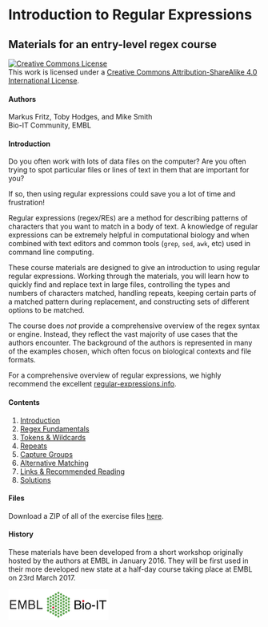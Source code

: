 # Introduction to Regular Expressions

## Materials for an entry-level regex course

<a rel="license" href="http://creativecommons.org/licenses/by-sa/4.0/"><img alt="Creative Commons License" style="border-width:0" src="https://i.creativecommons.org/l/by-sa/4.0/80x15.png" /></a><br />This work is licensed under a <a rel="license" href="http://creativecommons.org/licenses/by-sa/4.0/">Creative Commons Attribution-ShareAlike 4.0 International License</a>.

#### Authors

Markus Fritz, Toby Hodges, and Mike Smith  
Bio-IT Community, EMBL

#### Introduction

Do you often work with lots of data files on the computer? Are you often trying
to spot particular files or lines of text in them that are important for you?

If so, then using regular expressions could save you a lot of time and frustration!

Regular expressions (regex/REs) are a method for describing patterns of characters
that you want to match in a body of text. A knowledge of regular expressions can
be extremely helpful in computational biology and when combined with text editors
and common tools (`grep`, `sed`, `awk`, etc) used in command line computing.

These course materials are designed to give an introduction to using regular
regular expressions. Working through the materials, you will learn how to
quickly find and replace text in large files, controlling the types and numbers
of characters matched, handling repeats, keeping certain parts of a matched 
pattern during replacement, and constructing sets of different options to be
matched.

The course does _not_ provide a comprehensive overview of the regex syntax
or engine. Instead, they reflect the vast majority of use cases that the
authors encounter. The background of the authors is represented in many of the
examples chosen, which often focus on biological contexts and file formats.

For a comprehensive overview of regular expressions, we highly recommend the
excellent [regular-expressions.info](http://www.regular-expressions.info).

#### Contents

1. [Introduction](./1-introduction.md)
2. [Regex Fundamentals](./2-regex-fundamentals.md)
3. [Tokens & Wildcards](./3-tokens-and-wildcards.md)
4. [Repeats](./4-repeats.md)
5. [Capture Groups](./5-capture-groups.md)
6. [Alternative Matching](./6-alternative-matching.md)
7. [Links & Recommended Reading](./7-links.md)
8. [Solutions](./8-solutions.md)

#### Files

Download a ZIP of all of the exercise files [here](http://bit.ly/2nqtWc4).

#### History

These materials have been developed from a short workshop originally hosted by
the authors at EMBL in January 2016. They will be first used in their more developed 
new state at a half-day course taking place at EMBL on 23rd March 2017.

<img src="./images/BioIT_logo.jpeg" alt="EMBL Bio-IT Project" style="width: 200px;">
